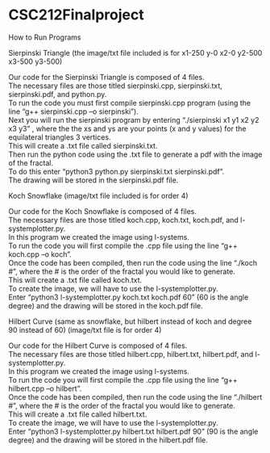 # CSC212Finalproject
How to Run Programs

Sierpinski Triangle
(the image/txt file included is for x1-250 y-0 x2-0 y2-500 x3-500 y3-500)

Our code for the Sierpinski Triangle is composed of 4 files.  
The necessary files are those titled sierpinski.cpp, sierpinski.txt, sierpinski.pdf, and python.py.  
To run the code you must first compile sierpinski.cpp program (using the line “g++ sierpinski.cpp –o sierpinski”).  
Next you will run the sierpinski program by entering “./sierpinski x1 y1 x2 y2 x3 y3” , 
where the the xs and ys are your points (x and y values) for the equilateral triangles 3 vertices.    
This will create a .txt file called sierpinski.txt.  
Then run the python code using the .txt file to generate a pdf with the image of the fractal.  
To do this enter “python3 python.py sierpinski.txt sierpinski.pdf”.  
The drawing will be stored in the sierpinski.pdf file. 


Koch Snowflake
(image/txt file included is for order 4)

Our code for the Koch Snowflake is composed of 4 files.  
The necessary files are those titled koch.cpp, koch.txt, koch.pdf, and l-systemplotter.py.  
In this program we created the image using l-systems.  
To run the code you will first compile the .cpp file using the line “g++ koch.cpp –o koch”.  
Once the code has been compiled, then run the code using the line “./koch #”, 
where the # is the order of the fractal you would like to generate.  
This will create a .txt file called koch.txt.  
To create the image, we will have to use the l-systemplotter.py.  
Enter “python3 l-systemplotter.py koch.txt koch.pdf 60” (60 is the angle degree)
and the drawing will be stored in the koch.pdf file.

Hilbert Curve (same as snowflake, but hilbert instead of koch and degree 90 instead of 60)
(image/txt file is for order 4)

Our code for the Hilbert Curve is composed of 4 files.  
The necessary files are those titled hilbert.cpp, hilbert.txt, hilbert.pdf, and l-systemplotter.py.  
In this program we created the image using l-systems.  
To run the code you will first compile the .cpp file using the line “g++ hilbert.cpp –o hilbert”.  
Once the code has been compiled, then run the code using the line “./hilbert #”, 
where the # is the order of the fractal you would like to generate.  
This will create a .txt file called hilbert.txt.  
To create the image, we will have to use the l-systemplotter.py.  
Enter “python3 l-systemplotter.py hilbert.txt hilbert.pdf 90” (90 is the angle degree) 
and the drawing will be stored in the hilbert.pdf file.
